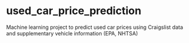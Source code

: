 # used_car_price_prediction
Machine learning project to predict used car prices using Craigslist data and supplementary vehicle information (EPA, NHTSA)
